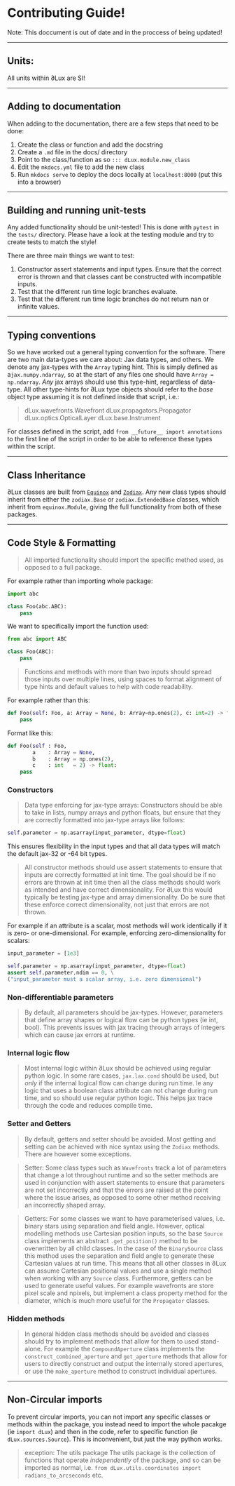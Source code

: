 # Contributing Guide!

Note: This doccument is out of date and in the proccess of being updated!

---
## Units:
All units within ∂Lux are SI!

---
## Adding to documentation
When adding to the documentation, there are a few steps that need to be done:
1. Create the class or function and add the docstring
2. Create a `.md` file in the docs/ directory
3. Point to the class/function as so `::: dLux.module.new_class`
4. Edit the `mkdocs.yml` file to add the new class
5. Run `mkdocs serve` to deploy the docs locally at `localhost:8000` (put this into a browser)

---
## Building and running unit-tests
Any added functionality should be unit-tested! This is done with `pytest` in the `tests/` directory. Please have a look at the testing module and try to create tests to match the style!

There are three main things we want to test:
1. Constructor assert statements and input types. Ensure that the correct error is thrown and that classes cant be constructed with incompatible inputs.
2. Test that the different run time logic branches evaluate.
3. Test that the different run time logic branches do not return nan or infinite values.
---

## Typing conventions
So we have worked out a general typing convention for the software. There are two main data-types we care about: Jax data types, and others. We denote any jax-types with the `Array` typing hint. This is simply defined as a`jax.numpy.ndarray`, so at the start of any files one should have `Array = np.ndarray`. *Any* jax arrays should use this type-hint, regardless of data-type. All other type-hints for ∂Lux type objects should refer to the *base* object type assuming it is not defined inside that script, i.e.:
> dLux.wavefronts.Wavefront
> dLux.propagators.Propagator
> dLux.optics.OpticalLayer
> dLux.base.Instrument

For classes defined in the script, add `from __future__ import annotations` to the first line of the script in order to be able to reference these types within the script.


---
## Class Inheritance
∂Lux classes are built from [`Equinox`](https://github.com/patrick-kidger/equinox) and [`Zodiax`](https://github.com/LouisDesdoigts/zodiax). Any new class types should inherit from either the `zodiax.Base` or `zodiax.ExtendedBase` classes, which inherit from `equinox.Module`, giving the full functionality from both of these packages.

---
## Code Style & Formatting

> All imported functionality should import the specific method used, as opposed to a full package.

For example rather than importing whole package:
```python
import abc

class Foo(abc.ABC):
    pass
```

We want to specifically import the function used:
```python
from abc import ABC

class Foo(ABC):
    pass
```

> Functions and methods with more than two inputs should spread those inputs over multiple lines, using spaces to format alignment of type hints and default values to help with code readability.

For example rather than this:
```python
def Foo(self: Foo, a: Array = None, b: Array=np.ones(2), c: int=2) -> float:
    pass
```

Format like this:
```python
def Foo(self : Foo,
        a    : Array = None,
        b    : Array = np.ones(2),
        c    : int   = 2) -> float:
    pass
```

### Constructors
> Data type enforcing for jax-type arrays: Constructors should be able to take in lists, numpy arrays and python floats, but ensure that they are correctly formatted into jax-type arrays like follows:

```python
self.parameter = np.asarray(input_parameter, dtype=float)
```

This ensures flexibility in the input types and that all data types will match the default jax-32 or -64 bit types.


> All constructor methods should use assert statements to ensure that inputs are correctly formatted at init time. The goal should be if no errors are thrown at init time then all the class methods should work as intended and have correct dimensionality. For ∂Lux this would typically be testing jax-type and array dimensionality. Do be sure that these enforce correct dimensionality, not just that errors are not thrown.

For example if an attribute is a scalar, most methods will work identically if it is zero- or one-dimensional. For example, enforcing zero-dimensionality for scalars:
```python
input_parameter = [1e3]

self.parameter = np.asarray(input_parameter, dtype=float)
assert self.parameter.ndim == 0, \
("input_parameter must a scalar array, i.e. zero dimensional")
```

### Non-differentiable parameters
> By default, all parameters should be jax-types. However, parameters that define array shapes or logical flow can be python types (ie int, bool). This prevents issues with jax tracing through arrays of integers which can cause jax errors at runtime.

### Internal logic flow
> Most internal logic within ∂Lux should be achieved using regular python logic. In some rare cases, `jax.lax.cond` should be used, but *only* if the internal logical flow can change during run time. Ie any logic that uses a boolean class attribute can not change during run time, and so should use regular python logic. This helps jax trace through the code and reduces compile time.

### Setter and Getters
> By default, getters and setter should be avoided. Most getting and setting can be achieved with nice syntax using the `Zodiax` methods. There are however some exceptions.

> Setter: Some class types such as `Wavefronts` track a lot of parameters that change a lot throughout runtime and so the setter methods are used in conjunction with assert statements to ensure that parameters are not set incorrectly and that the errors are raised at the point where the issue arises, as opposed to some other method receiving an incorrectly shaped array.

> Getters: For some classes we want to have parameterised values, i.e. binary stars using separation and field angle. However, optical modelling methods use Cartesian position inputs, so the base `Source` class implements an abstract `.get_position()` method to be overwritten by all child classes. In the case of the `BinarySource` class this method uses the separation and field angle to generate these Cartesian values at run time. This means that all other classes in ∂Lux can assume Cartesian positional values and use a single method when working with any `Source` class. Furthermore, getters can be used to generate useful values. For example wavefronts are store pixel scale and npixels, but implement a class property method for the diameter, which is much more useful for the `Propagator` classes.


### Hidden methods
> In general hidden class methods should be avoided and classes should try to implement methods that allow for them to used stand-alone. For example the `CompoundAperture` class implements the `construct_combined_aperture` and `get_aperture` methods that allow for users to directly construct and output the internally stored apertures, or use the `make_aperture` method to construct individual apertures.



---
## Non-Circular imports
To prevent circular imports, you can not import any specific classes or methods within the package, you instead need to import the whole pacakge (ie `import dLux`) and then in the code, refer to specific function (ie `dLux.sources.Source`). This is inconvenient, but just the way python works.

> exception: The utils package
> The utils package is the collection of functions that operate *independently* of the package, and so can be imported as normal, i.e. `from dLux.utils.coordinates import radians_to_arcseconds` etc.
